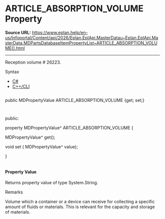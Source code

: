 # ARTICLE_ABSORPTION_VOLUME Property

**Source URL:** https://www.eplan.help/en-us/Infoportal/Content/api/2026/Eplan.EplApi.MasterDatau~Eplan.EplApi.MasterData.MDPartsDatabaseItemPropertyList~ARTICLE_ABSORPTION_VOLUME().html

---

Reception volume # 26223.

Syntax

- [C#](#i-syntax-CS)
- [C++/CLI](#i-syntax-CPP2005)

```
```
public MDPropertyValue ARTICLE_ABSORPTION_VOLUME {get; set;}
```
```

```
```
public:

property MDPropertyValue^ ARTICLE_ABSORPTION_VOLUME {

   MDPropertyValue^ get();

   void set (    MDPropertyValue^ value);

}
```
```

#### Property Value

Returns property value of type System.String.

Remarks

Volume which a container or a device can receive for collecting a specific amount of fluids or materials. This is relevant for the capacity and storage of materials.
